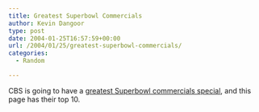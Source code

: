 ```yaml
---
title: Greatest Superbowl Commercials
author: Kevin Dangoor
type: post
date: 2004-01-25T16:57:59+00:00
url: /2004/01/25/greatest-superbowl-commercials/
categories:
  - Random

---
```

CBS is going to have a [greatest Superbowl commercials special][1], and this page has their top 10.

 [1]: http://www.cbs.com/specials/2004_superbowl_commercials/ "CBS"